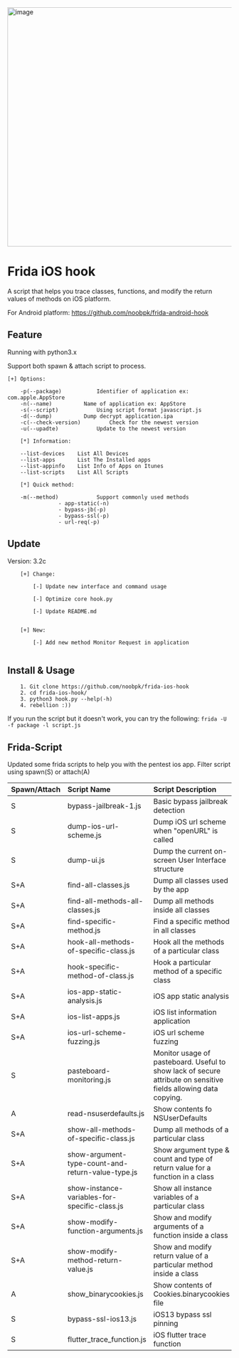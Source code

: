 <img width="538" alt="image" src="https://user-images.githubusercontent.com/31820707/103606590-5f006380-4f49-11eb-9f57-c1c78c76a506.png">

# Frida iOS hook

A script that helps you trace classes, functions, and modify the return values of methods on iOS platform.

For Android platform: https://github.com/noobpk/frida-android-hook

## Feature

Running with python3.x

Support both spawn & attach script to process.

```
[+] Options:

	-p(--package)			Identifier of application ex: com.apple.AppStore
	-n(--name) 			Name of application ex: AppStore
	-s(--script) 			Using script format javascript.js
	-d(--dump)			Dump decrypt application.ipa
	-c(--check-version) 		Check for the newest version
	-u(--upadte) 			Update to the newest version

	[*] Information:

	--list-devices    List All Devices
	--list-apps       List The Installed apps
	--list-appinfo    List Info of Apps on Itunes
	--list-scripts    List All Scripts

	[*] Quick method:

	-m(--method)			Support commonly used methods
				- app-static(-n)
				- bypass-jb(-p)
				- bypass-ssl(-p)
				- url-req(-p)
```

## Update

Version: 3.2c
```
	[+] Change:
	
		[-] Update new interface and command usage
		
		[-] Optimize core hook.py
		
		[-] Update README.md
		
		
	[+] New:
	
		[-] Add new method Monitor Request in application
	
```

## Install & Usage

```
	1. Git clone https://github.com/noobpk/frida-ios-hook
	2. cd frida-ios-hook/
	3. python3 hook.py --help(-h)
	4. rebellion :))
```

If you run the script but it doesn't work, you can try the following:
```frida -U -f package -l script.js```

## Frida-Script

Updated some frida scripts to help you with the pentest ios app. Filter script using spawn(S) or attach(A) 

|Spawn/Attach|Script Name| Script Description|
|:---|:---|:---|
|S|bypass-jailbreak-1.js|Basic bypass jailbreak detection|
|S|dump-ios-url-scheme.js|Dump iOS url scheme when "openURL" is called|
|S|dump-ui.js|Dump the current on-screen User Interface structure|
|S+A|find-all-classes.js|Dump all classes used by the app|
|S+A|find-all-methods-all-classes.js|Dump all methods inside all classes|
|S+A|find-specific-method.js|Find a specific method in all classes|
|S+A|hook-all-methods-of-specific-class.js|Hook all the methods of a particular class|
|S+A|hook-specific-method-of-class.js|Hook a particular method of a specific class|
|S+A|ios-app-static-analysis.js|iOS app static analysis|
|S+A|ios-list-apps.js|iOS list information application|
|S+A|ios-url-scheme-fuzzing.js|iOS url scheme fuzzing|
|S|pasteboard-monitoring.js|Monitor usage of pasteboard. Useful to show lack of secure attribute on sensitive fields allowing data copying.|
|A|read-nsuserdefaults.js|Show contents fo NSUserDefaults|
|S+A|show-all-methods-of-specific-class.js|Dump all methods of a particular class|
|S+A|show-argument-type-count-and-return-value-type.js|Show argument type & count and type of return value for a function in a class|
|S+A|show-instance-variables-for-specific-class.js|Show all instance variables of a particular class|
|S+A|show-modify-function-arguments.js|Show and modify arguments of a function inside a class|
|S+A|show-modify-method-return-value.js|Show and modify return value of a particular method inside a class|
|A|show_binarycookies.js|Show contents of Cookies.binarycookies file|
|S|bypass-ssl-ios13.js|iOS13 bypass ssl pinning|
|S|flutter_trace_function.js|iOS flutter trace function|
